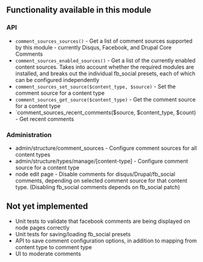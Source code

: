 ## Functionality available in this module

### API
* `comment_sources_sources()` - Get a list of comment sources supported by this module - currently Disqus, Facebook, and Drupal Core Comments
* `comment_sources_enabled_sources()` - Get a list of the currently enabled content sources. Takes into account whether the required modules are installed, and breaks out the individual fb_social presets, each of which can be configured independently
* `comment_sources_set_source($content_type, $source)` - Set the comment source for a content type
* `comment_sources_get_source($content_type)` - Get the comment source for a content type
* `comment_sources_recent_comments($source, $content_type, $count) - Get recent comments

### Administration

* admin/structure/comment_sources - Configure comment sources for all content types
* admin/structure/types/manage/[content-type] - Configure comment source for a content type
* node edit page - Disable comments for disqus/Drupal/fb_social comments, depending on selected comment source for that content type. (Disabling fb_social comments depends on fb_social patch)

## Not yet implemented

* Unit tests to validate that facebook comments are being displayed on node pages correctly
* Unit tests for saving/loading fb_social presets
* API to save comment configuration options, in addition to mapping from content type to comment type
* UI to moderate comments
